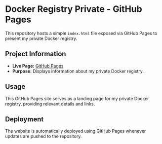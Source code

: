 # Docker Registry Private - GitHub Pages

This repository hosts a simple `index.html` file exposed via GitHub Pages to present my private Docker registry.

## Project Information


- **Live Page:** [GitHub Pages](https://registry-jean.github.io)
- **Purpose:** Displays information about my private Docker registry.

## Usage

This GitHub Pages site serves as a landing page for my private Docker registry, providing relevant details and links.

## Deployment

The website is automatically deployed using GitHub Pages whenever updates are pushed to the repository.